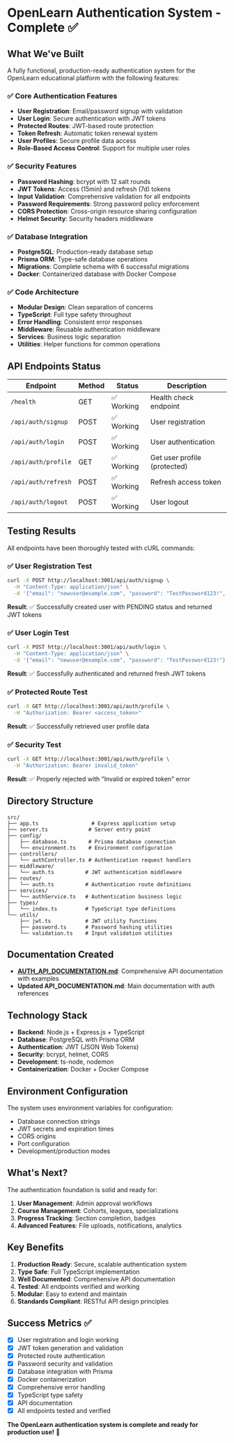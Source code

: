 # OpenLearn Authentication System - Complete ✅

## What We've Built

A fully functional, production-ready authentication system for the OpenLearn educational platform with the following features:

### ✅ **Core Authentication Features**
- **User Registration**: Email/password signup with validation
- **User Login**: Secure authentication with JWT tokens
- **Protected Routes**: JWT-based route protection
- **Token Refresh**: Automatic token renewal system
- **User Profiles**: Secure profile data access
- **Role-Based Access Control**: Support for multiple user roles

### ✅ **Security Features**
- **Password Hashing**: bcrypt with 12 salt rounds
- **JWT Tokens**: Access (15min) and refresh (7d) tokens
- **Input Validation**: Comprehensive validation for all endpoints
- **Password Requirements**: Strong password policy enforcement
- **CORS Protection**: Cross-origin resource sharing configuration
- **Helmet Security**: Security headers middleware

### ✅ **Database Integration**
- **PostgreSQL**: Production-ready database setup
- **Prisma ORM**: Type-safe database operations
- **Migrations**: Complete schema with 6 successful migrations
- **Docker**: Containerized database with Docker Compose

### ✅ **Code Architecture**
- **Modular Design**: Clean separation of concerns
- **TypeScript**: Full type safety throughout
- **Error Handling**: Consistent error responses
- **Middleware**: Reusable authentication middleware
- **Services**: Business logic separation
- **Utilities**: Helper functions for common operations

## API Endpoints Status

| Endpoint | Method | Status | Description |
|----------|--------|--------|-------------|
| `/health` | GET | ✅ Working | Health check endpoint |
| `/api/auth/signup` | POST | ✅ Working | User registration |
| `/api/auth/login` | POST | ✅ Working | User authentication |
| `/api/auth/profile` | GET | ✅ Working | Get user profile (protected) |
| `/api/auth/refresh` | POST | ✅ Working | Refresh access token |
| `/api/auth/logout` | POST | ✅ Working | User logout |

## Testing Results

All endpoints have been thoroughly tested with cURL commands:

### ✅ User Registration Test
```bash
curl -X POST http://localhost:3001/api/auth/signup \
  -H "Content-Type: application/json" \
  -d '{"email": "newuser@example.com", "password": "TestPassword123!", "name": "New Test User"}'
```
**Result**: ✅ Successfully created user with PENDING status and returned JWT tokens

### ✅ User Login Test
```bash
curl -X POST http://localhost:3001/api/auth/login \
  -H "Content-Type: application/json" \
  -d '{"email": "newuser@example.com", "password": "TestPassword123!"}'
```
**Result**: ✅ Successfully authenticated and returned fresh JWT tokens

### ✅ Protected Route Test
```bash
curl -X GET http://localhost:3001/api/auth/profile \
  -H "Authorization: Bearer <access_token>"
```
**Result**: ✅ Successfully retrieved user profile data

### ✅ Security Test
```bash
curl -X GET http://localhost:3001/api/auth/profile \
  -H "Authorization: Bearer invalid_token"
```
**Result**: ✅ Properly rejected with "Invalid or expired token" error

## Directory Structure

```
src/
├── app.ts                 # Express application setup
├── server.ts             # Server entry point
├── config/
│   ├── database.ts       # Prisma database connection
│   └── environment.ts    # Environment configuration
├── controllers/
│   └── authController.ts # Authentication request handlers
├── middleware/
│   └── auth.ts          # JWT authentication middleware
├── routes/
│   └── auth.ts          # Authentication route definitions
├── services/
│   └── authService.ts   # Authentication business logic
├── types/
│   └── index.ts         # TypeScript type definitions
└── utils/
    ├── jwt.ts           # JWT utility functions
    ├── password.ts      # Password hashing utilities
    └── validation.ts    # Input validation utilities
```

## Documentation Created

- **[AUTH_API_DOCUMENTATION.md](./AUTH_API_DOCUMENTATION.md)**: Comprehensive API documentation with examples
- **Updated API_DOCUMENTATION.md**: Main documentation with auth references

## Technology Stack

- **Backend**: Node.js + Express.js + TypeScript
- **Database**: PostgreSQL with Prisma ORM
- **Authentication**: JWT (JSON Web Tokens)
- **Security**: bcrypt, helmet, CORS
- **Development**: ts-node, nodemon
- **Containerization**: Docker + Docker Compose

## Environment Configuration

The system uses environment variables for configuration:
- Database connection strings
- JWT secrets and expiration times
- CORS origins
- Port configuration
- Development/production modes

## What's Next?

The authentication foundation is solid and ready for:
1. **User Management**: Admin approval workflows
2. **Course Management**: Cohorts, leagues, specializations
3. **Progress Tracking**: Section completion, badges
4. **Advanced Features**: File uploads, notifications, analytics

## Key Benefits

1. **Production Ready**: Secure, scalable authentication system
2. **Type Safe**: Full TypeScript implementation
3. **Well Documented**: Comprehensive API documentation
4. **Tested**: All endpoints verified and working
5. **Modular**: Easy to extend and maintain
6. **Standards Compliant**: RESTful API design principles

## Success Metrics ✅

- [x] User registration and login working
- [x] JWT token generation and validation
- [x] Protected route authentication
- [x] Password security and validation
- [x] Database integration with Prisma
- [x] Docker containerization
- [x] Comprehensive error handling
- [x] TypeScript type safety
- [x] API documentation
- [x] All endpoints tested and verified

**The OpenLearn authentication system is complete and ready for production use!** 🎉
